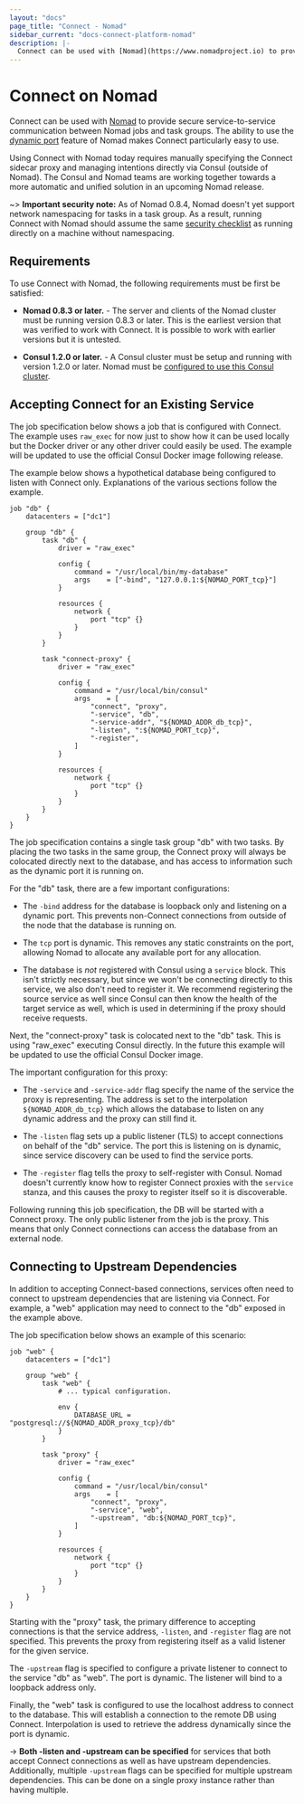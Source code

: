 ```yaml
---
layout: "docs"
page_title: "Connect - Nomad"
sidebar_current: "docs-connect-platform-nomad"
description: |-
  Connect can be used with [Nomad](https://www.nomadproject.io) to provide secure service-to-service communication between Nomad jobs. The ability to use the dynamic port feature of Nomad makes Connect particularly easy to use.
---
```


# Connect on Nomad

Connect can be used with [Nomad](https://www.nomadproject.io) to provide
secure service-to-service communication between Nomad jobs and task groups. The ability to
use the [dynamic port](https://www.nomadproject.io/docs/job-specification/network.html#dynamic-ports)
feature of Nomad makes Connect particularly easy to use.

Using Connect with Nomad today requires manually specifying the Connect
sidecar proxy and managing intentions directly via Consul (outside of Nomad).
The Consul and Nomad teams are working together towards a more automatic
and unified solution in an upcoming Nomad release.

~> **Important security note:** As of Nomad 0.8.4, Nomad doesn't yet support network namespacing
for tasks in a task group. As a result, running Connect with Nomad should
assume the same [security checklist](/docs/connect/security.html#prevent-non-connect-traffic-to-services) as running directly on a machine without namespacing.

## Requirements

To use Connect with Nomad, the following requirements must be first be
satisfied:


  * **Nomad 0.8.3 or later.** - The server and clients of the Nomad cluster
    must be running version 0.8.3 or later. This is the earliest version that
	was verified to work with Connect. It is possible to work with earlier
	versions but it is untested.

  * **Consul 1.2.0 or later.** - A Consul cluster must be setup and running with
    version 1.2.0 or later.
    Nomad must be [configured to use this Consul cluster](https://www.nomadproject.io/docs/service-discovery/index.html).

## Accepting Connect for an Existing Service

The job specification below shows a job that is configured with Connect.
The example uses `raw_exec` for now just to show how it can be used locally
but the Docker driver or any other driver could easily be used. The example
will be updated to use the official Consul Docker image following release.

The example below shows a hypothetical database being configured to listen
with Connect only. Explanations of the various sections follow the example.

```hcl
job "db" {
    datacenters = ["dc1"]

    group "db" {
        task "db" {
            driver = "raw_exec"

            config {
                command = "/usr/local/bin/my-database"
                args    = ["-bind", "127.0.0.1:${NOMAD_PORT_tcp}"]
            }

            resources {
                network {
                    port "tcp" {}
                }
            }
        }

        task "connect-proxy" {
            driver = "raw_exec"

            config {
                command = "/usr/local/bin/consul"
                args    = [
                    "connect", "proxy",
                    "-service", "db",
                    "-service-addr", "${NOMAD_ADDR_db_tcp}",
                    "-listen", ":${NOMAD_PORT_tcp}",
                    "-register",
                ]
            }

            resources {
                network {
                    port "tcp" {}
                }
            }
        }
    }
}
```

The job specification contains a single task group "db" with two tasks.
By placing the two tasks in the same group, the Connect proxy will always
be colocated directly next to the database, and has access to information
such as the dynamic port it is running on.

For the "db" task, there are a few important configurations:

  * The `-bind` address for the database is loopback only and listening on
    a dynamic port. This prevents non-Connect connections from outside of
    the node that the database is running on.

  * The `tcp` port is dynamic. This removes any static constraints on the port,
    allowing Nomad to allocate any available port for any allocation.

  * The database is _not_ registered with Consul using a `service` block.
    This isn't strictly necessary, but since we won't be connecting directly
    to this service, we also don't need to register it. We recommend registering
    the source service as well since Consul can then know the health of the
    target service as well, which is used in determining if the proxy should
	receive requests.

Next, the "connect-proxy" task is colocated next to the "db" task. This is
using "raw_exec" executing Consul directly. In the future this example will
be updated to use the official Consul Docker image.

The important configuration for this proxy:

  * The `-service` and `-service-addr` flag specify the name of the service
    the proxy is representing. The address is set to the interpolation
    `${NOMAD_ADDR_db_tcp}` which allows the database to listen on any
    dynamic address and the proxy can still find it.

  * The `-listen` flag sets up a public listener (TLS) to accept connections
    on behalf of the "db" service. The port this is listening on is dynamic,
    since service discovery can be used to find the service ports.

  * The `-register` flag tells the proxy to self-register with Consul. Nomad
    doesn't currently know how to register Connect proxies with the `service`
    stanza, and this causes the proxy to register itself so it is discoverable.

Following running this job specification, the DB will be started with a
Connect proxy. The only public listener from the job is the proxy. This means
that only Connect connections can access the database from an external node.

## Connecting to Upstream Dependencies

In addition to accepting Connect-based connections, services often need
to connect to upstream dependencies that are listening via Connect. For
example, a "web" application may need to connect to the "db" exposed
in the example above.

The job specification below shows an example of this scenario:

```hcl
job "web" {
    datacenters = ["dc1"]

    group "web" {
        task "web" {
            # ... typical configuration.

            env {
                DATABASE_URL = "postgresql://${NOMAD_ADDR_proxy_tcp}/db"
            }
        }

        task "proxy" {
            driver = "raw_exec"

            config {
                command = "/usr/local/bin/consul"
                args    = [
                    "connect", "proxy",
                    "-service", "web",
                    "-upstream", "db:${NOMAD_PORT_tcp}",
                ]
            }

            resources {
                network {
                    port "tcp" {}
                }
            }
        }
    }
}
```

Starting with the "proxy" task, the primary difference to accepting
connections is that the service address, `-listen`, and `-register` flag
are not specified. This prevents the proxy from registering itself as
a valid listener for the given service.

The `-upstream` flag is specified to configure a private listener to
connect to the service "db" as "web". The port is dynamic. The listener
will bind to a loopback address only.

Finally, the "web" task is configured to use the localhost address to
connect to the database. This will establish a connection to the remote
DB using Connect. Interpolation is used to retrieve the address dynamically
since the port is dynamic.

-> **Both -listen and -upstream can be specified** for services that both
accept Connect connections as well as have upstream dependencies. Additionally,
multiple `-upstream` flags can be specified for multiple upstream dependencies. This
can be done on a single proxy instance rather than having multiple.
